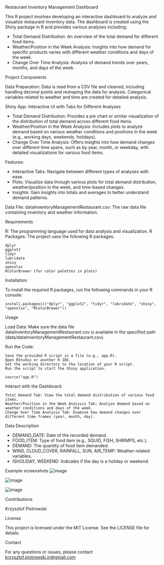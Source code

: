 Restaurant Inventory Management Dashboard

This R project involves developing an interactive dashboard to analyze and visualize restaurant inventory data. The dashboard is created using the Shiny package in R and provides various analyses including:

-	Total Demand Distribution: An overview of the total demand for different food items.
-	Weather/Position in the Week Analysis: Insights into how demand for specific products varies with different weather conditions and days of the week.
-	Change Over Time Analysis: Analysis of demand trends over years, months, and days of the week.
  
Project Components

Data Preparation:
 Data is read from a CSV file and cleaned, including handling decimal points and reshaping the data for analysis.
Categorical variables related to weather and time are created for detailed analysis.

Shiny App:
  Interactive UI with Tabs for Different Analyses
  - Total Demand Distribution: Provides a pie chart or similar visualization of the distribution of total demand across different food items.
  - Weather/Position in the Week Analysis: Includes plots to analyze demand based on various weather conditions and positions in the week (e.g., working days, weekends,          holidays).
  - Change Over Time Analysis: Offers insights into how demand changes over different time spans, such as by year, month, or weekday, with detailed visualizations for            various food items.
    
  Features:
  
  - Interactive Tabs: Navigate between different types of analyses with ease.
  - Plots: Visualize data through various plots for total demand distribution, weather/position in the week, and time-based changes.
  - Insights: Gain insights into totals and averages to better understand demand patterns.
    
Data File:
    dataInventoryManagementRestaurant.csv: The raw data file containing inventory and weather information.
    
Requirements

R: The programming language used for data analysis and visualization.
R Packages: The project uses the following R packages:

    dplyr
    ggplot2
    tidyr
    lubridate
    shiny
    openxlsx
    RColorBrewer (for color palettes in plots)
    
Installation

To install the required R packages, run the following commands in your R console:

`install.packages(c("dplyr", "ggplot2", "tidyr", "lubridate", "shiny", "openxlsx", "RColorBrewer"))`

Usage

Load Data: Make sure the data file dataInventoryManagementRestaurant.csv is available in the specified path (data/dataInventoryManagementRestaurant.csv).

Run the Code:

    Save the provided R script in a file (e.g., app.R).
    Open RStudio or another R IDE.
    Set the working directory to the location of your R script.
    Run the script to start the Shiny application.
    
`source("app.R")`

Interact with the Dashboard:

    Total Demand Tab: View the total demand distribution of various food items.
    Weather/Position in the Week Analysis Tab: Analyze demand based on weather conditions and days of the week.
    Change Over Time Analysis Tab: Examine how demand changes over different time frames (year, month, day).

Data Description

- DEMAND_DATE: Date of the recorded demand.
- FOOD_ITEM: Type of food item (e.g., SQUID, FISH, SHRIMPS, etc.).
- DEMAND: The quantity of food item demanded.
- WIND, CLOUD_COVER, RAINFALL, SUN, AIR_TEMP: Weather-related variables.
- ISHOLIDAY, WEEKEND: Indicates if the day is a holiday or weekend.

Example screenshots
![image](https://github.com/user-attachments/assets/cd6555cc-6c0a-4930-b0d4-67d13ac3eb8f)


![image](https://github.com/user-attachments/assets/3476d423-c32e-4cd0-b914-32ea8a637aa5)

![image](https://github.com/user-attachments/assets/ee8ba80e-a40e-4793-a41b-099d5fce61bd)
  
Contributions

Krzysztof Piotrowski

License

This project is licensed under the MIT License. See the LICENSE file for details.

Contact

For any questions or issues, please contact krzysztof.piotrowski.in@gmail.com

